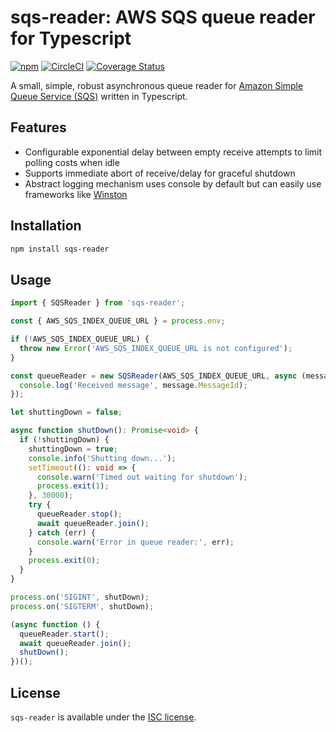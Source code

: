 # sqs-reader: AWS SQS queue reader for Typescript

[![npm](https://img.shields.io/npm/v/sqs-reader)](https://www.npmjs.com/package/sqs-reader)
[![CircleCI](https://img.shields.io/circleci/build/github/trevorr/sqs-reader)](https://circleci.com/gh/trevorr/sqs-reader)
[![Coverage Status](https://coveralls.io/repos/github/trevorr/sqs-reader/badge.svg?branch=master)](https://coveralls.io/github/trevorr/sqs-reader?branch=master)

A small, simple, robust asynchronous queue reader for [Amazon Simple Queue Service (SQS)](https://aws.amazon.com/sqs/) written in Typescript.

## Features

* Configurable exponential delay between empty receive attempts to limit polling costs when idle
* Supports immediate abort of receive/delay for graceful shutdown
* Abstract logging mechanism uses console by default but can easily use frameworks like [Winston](https://github.com/winstonjs/winston)

## Installation

```sh
npm install sqs-reader
```

## Usage

```ts
import { SQSReader } from 'sqs-reader';

const { AWS_SQS_INDEX_QUEUE_URL } = process.env;

if (!AWS_SQS_INDEX_QUEUE_URL) {
  throw new Error('AWS_SQS_INDEX_QUEUE_URL is not configured');
}

const queueReader = new SQSReader(AWS_SQS_INDEX_QUEUE_URL, async (message) => {
  console.log('Received message', message.MessageId);
});

let shuttingDown = false;

async function shutDown(): Promise<void> {
  if (!shuttingDown) {
    shuttingDown = true;
    console.info('Shutting down...');
    setTimeout((): void => {
      console.warn('Timed out waiting for shutdown');
      process.exit(1);
    }, 30000);
    try {
      queueReader.stop();
      await queueReader.join();
    } catch (err) {
      console.warn('Error in queue reader:', err);
    }
    process.exit(0);
  }
}

process.on('SIGINT', shutDown);
process.on('SIGTERM', shutDown);

(async function () {
  queueReader.start();
  await queueReader.join();
  shutDown();
})();

```

## License

`sqs-reader` is available under the [ISC license](LICENSE).
